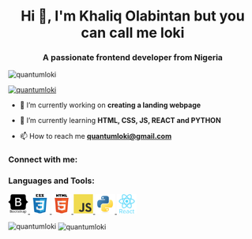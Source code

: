 <h1 align="center">Hi 👋, I'm Khaliq Olabintan but you can call me loki</h1>
<h3 align="center">A passionate frontend developer from Nigeria</h3>

<p align="left"> <img src="https://komarev.com/ghpvc/?username=quantumloki&label=Profile%20views&color=0e75b6&style=flat" alt="quantumloki" /> </p>

<p align="left"> <a href="https://github.com/ryo-ma/github-profile-trophy"><img src="https://github-profile-trophy.vercel.app/?username=quantumloki" alt="quantumloki" /></a> </p>

- 🔭 I’m currently working on **creating a landing webpage**

- 🌱 I’m currently learning **HTML, CSS, JS, REACT and PYTHON**

- 📫 How to reach me **quantumloki@gmail.com**

<h3 align="left">Connect with me:</h3>
<p align="left">
</p>

<h3 align="left">Languages and Tools:</h3>
<p align="left"> <a href="https://getbootstrap.com" target="_blank" rel="noreferrer"> <img src="https://raw.githubusercontent.com/devicons/devicon/master/icons/bootstrap/bootstrap-plain-wordmark.svg" alt="bootstrap" width="40" height="40"/> </a> <a href="https://www.w3schools.com/css/" target="_blank" rel="noreferrer"> <img src="https://raw.githubusercontent.com/devicons/devicon/master/icons/css3/css3-original-wordmark.svg" alt="css3" width="40" height="40"/> </a> <a href="https://www.w3.org/html/" target="_blank" rel="noreferrer"> <img src="https://raw.githubusercontent.com/devicons/devicon/master/icons/html5/html5-original-wordmark.svg" alt="html5" width="40" height="40"/> </a> <a href="https://developer.mozilla.org/en-US/docs/Web/JavaScript" target="_blank" rel="noreferrer"> <img src="https://raw.githubusercontent.com/devicons/devicon/master/icons/javascript/javascript-original.svg" alt="javascript" width="40" height="40"/> </a> <a href="https://www.python.org" target="_blank" rel="noreferrer"> <img src="https://raw.githubusercontent.com/devicons/devicon/master/icons/python/python-original.svg" alt="python" width="40" height="40"/> </a> <a href="https://reactjs.org/" target="_blank" rel="noreferrer"> <img src="https://raw.githubusercontent.com/devicons/devicon/master/icons/react/react-original-wordmark.svg" alt="react" width="40" height="40"/> </a> </p>

<p><img align="left" src="https://github-readme-stats.vercel.app/api/top-langs?username=quantumloki&show_icons=true&locale=en&layout=compact" alt="quantumloki" /></p>

<p>&nbsp;<img align="center" src="https://github-readme-stats.vercel.app/api?username=quantumloki&show_icons=true&locale=en" alt="quantumloki" /></p>

